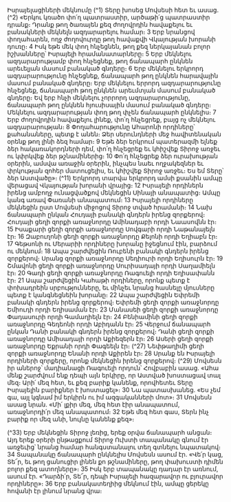 
Իսրայելացիների մեկնումը
(^1) Տերը խոսեց Մովսեսի հետ եւ ասաց. (^2) «Երկու կռածո փո՛ղ պատրաստիր, արծաթի՛ց պատրաստիր դրանք։ Դրանք
թող ծառայեն քեզ ժողովրդին հավաքելու եւ բանակների մեկնելն ազդարարելու համար։ 3 Երբ նրանցով փողահարեն,
ողջ ժողովուրդը թող հավաքվի Վկայության խորանի դուռը։ 4 Իսկ եթե մեկ փող հնչեցնեն, թող քեզ ներկայանան բոլոր
իշխանները՝ Իսրայելի հրամանատարները։ 5 Երբ մեկնելու ազդարարությամբ փող հնչեցնեք, թող ճանապարհ ընկնեն
արեւելյան մասում բանակած գնդերը։ 6 Երբ մեկնելու երկրորդ ազդարարությունը հնչեցնեք, ճանապարհ թող ընկնեն
հարավային մասում բանակած գնդերը։ Երբ մեկնելու երրորդ ազդարարությունը հնչեցնեք, ճանապարհ թող ընկնեն
արեւմտյան մասում բանակած գնդերը։ Եվ երբ հնչի մեկնելու չորրորդ ազդարարությունը, ճանապարհ թող ընկնեն
հյուսիսային մասում բանակած գնդերը։ Մեկնելու ազդարարության փող թող փչեն ճանապարհ ընկնելիս։ 7 Երբ
ժողովրդին հավաքելու լինեք, փո՛ղ հնչեցրեք, բայց ոչ մեկնելու ազդարարության։ 8 Փողահարությունը Ահարոնի
որդիները՝ քահանաները, պետք է անեն։ Ձեր սերունդների մեջ հավիտենական օրենք թող լինի ձեզ համար։ 9 Եթե ձեր
երկրում պատերազմի ելնեք ձեր հակառակորդների դեմ, փո՛ղ հնչեցրեք եւ կհիշվեք Տիրոջ առջեւ ու կփրկվեք ձեր
թշնամիներից։ 10 Փո՛ղ հնչեցրեք ձեր ուրախության օրերին, ամսվա առաջին օրերին, ինչպես նաեւ ողջակեզներ եւ
փրկության զոհեր մատուցելիս, եւ կհիշվեք Տիրոջ առջեւ։ Ես եմ Տերը՝ ձեր Աստվածը»։
(^11) Երկրորդ տարվա երկրորդ ամսի քսանին ամպը վերացավ Վկայության խորանի վրայից։ 12 Իսրայելի որդիներն
իրենց ամբողջ ունացվածքով մեկնեցին Սինայի անապատից։ Ամպը կանգ առավ Փառանի անապատում։ 13 Իսրայելի
որդիները մեկնեցին ըստ Մովսեսի միջոցով Տիրոջ տված հրամանի։ 14 Նախ ճանապարհ ընկան Հուդայի բանակի
գնդերն իրենց զորքերով։ Հուդայի ցեղի զորքի առաջնորդը Ամինադաբի որդի Նաասովնն էր։ 15 Իսաքարի ցեղի զորքի
առաջնորդը Սովգարի որդի Նաթանայելն էր։ 16 Զաբուղոնի ցեղի զորքի առաջնորդը Քելոնի որդի Եղիաբն էր։ 17 Գեթսոնի
ու Մերարիի որդիները խորանը իջեցնում էին, բարձում ու մեկնում։ 18 Ապա շարժվեցին Ռուբենի բանակի գնդերն իրենց
զորքերով։ Սրանց զորքի առաջնորդը Սեդիուրի որդի Եղիսուրն էր։ 19 Շմավոնի ցեղի զորքի առաջնորդը Սուրիսադայի
որդի Սաղամիելն էր։ 20 Գադի ցեղի զորքի առաջնորդը Ռագուելի որդի Եղիսափանն էր։ 21 Ապա շարժվեցին Կահաթի
որդիները, որոնք պետք է փոխադրեին սրբությունները, եւ մինչեւ նրանց հասնելը մյուսները պետք է կանգնեցնեին
խորանը։ 22 Ապա շարժվեցին Եփրեմի բանակի գնդերն իրենց զորքերով։ Եփրեմի ցեղի զորքի առաջնորդը Եմիուդի որդի
Եղիսաման էր։ 23 Մանասեի ցեղի զորքի առաջնորդը Փադասուրի որդի Գամաղիելն էր։ 24 Բենիամինի ցեղի զորքի
առաջնորդը Գեդեոնի որդի Աբիդանն էր։ 25 Վերջում ճանապարհ ընկան Դանի բանակի գնդերն իրենց զորքերով։ Դանի
ցեղի զորքի առաջնորդը Ամիսադայի որդի Աքիեզերն էր։ 26 Ասերի ցեղի զորքի առաջնորդը Եքրանի որդի Փագեելն էր։
(^27) Նեփթաղիմի ցեղի զորքի առաջնորդը Ենանի որդի Աքիրեն էր։ 28 Սրանք են Իսրայելի որդիների զորքերը, որոնք
մեկնեցին իրենց զորքերով։
(^29) Մովսեսն իր աներոջ՝ մադիանացի Ռագուելի որդուն՝ Հովբաբին ասաց. «Ահա մենք շարժվում ենք դեպի այն
երկիրը, որ Աստված խոստացավ տալ մեզ։ Արի՛ մեզ հետ, եւ քեզ բարիք կանենք, որովհետեւ Տերը Իսրայելին բարիքներ
է խոստացել»։ 30 Նա պատասխանեց. «Ես չեմ գա, այլ կգնամ իմ երկիրն ու իմ ազգականների մոտ»։ 31 Մովսեսն ասաց
նրան. «Մի՛ լքիր մեզ, մեզ հետ էիր անապատում, առաջնորդի՛ր մեզ անապատում։ 32 Եթե մեզ հետ գաս, Տերն ինչ բարիք
որ մեզ անի, նույնը կանենք քեզ»։


(^33) Երբ մեկնեցին Տիրոջ լեռից, երեք օրվա ճանապարհ անցան։ Այդ երեք օրերի ընթացքում Տիրոջ Ուխտի
տապանակը գնում էր առջեւից՝ նրանց համար հանգստանալու տեղ գտնելու նպատակով։ 34 Տապանակը ճանապարհ
ընկնելիս Մովսեսն ասում էր. «Վե՛ր կաց, Տե՜ր, եւ թող ցանուցիր լինեն քո թշնամիները, թող փախուստի դիմեն բոլոր քեզ
ատողները»։ 35 Իսկ երբ տապանակը դադար էր առնում, ասում էր. «Դարձի՛ր, Տե՜ր, դեպի Իսրայելի հազարավոր ու
բյուրավոր որդիները»։ 36 Երբ բանակատեղիից մեկնում էին, ամպը ցերեկը հովանի էր լինում նրանց վրա։
